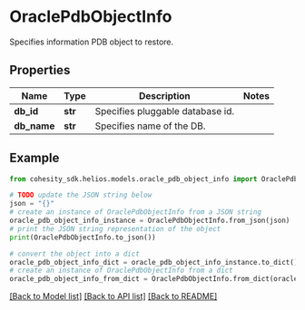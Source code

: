 # OraclePdbObjectInfo

Specifies information PDB object to restore.

## Properties

Name | Type | Description | Notes
------------ | ------------- | ------------- | -------------
**db_id** | **str** | Specifies pluggable database id. | 
**db_name** | **str** | Specifies name of the DB. | 

## Example

```python
from cohesity_sdk.helios.models.oracle_pdb_object_info import OraclePdbObjectInfo

# TODO update the JSON string below
json = "{}"
# create an instance of OraclePdbObjectInfo from a JSON string
oracle_pdb_object_info_instance = OraclePdbObjectInfo.from_json(json)
# print the JSON string representation of the object
print(OraclePdbObjectInfo.to_json())

# convert the object into a dict
oracle_pdb_object_info_dict = oracle_pdb_object_info_instance.to_dict()
# create an instance of OraclePdbObjectInfo from a dict
oracle_pdb_object_info_from_dict = OraclePdbObjectInfo.from_dict(oracle_pdb_object_info_dict)
```
[[Back to Model list]](../README.md#documentation-for-models) [[Back to API list]](../README.md#documentation-for-api-endpoints) [[Back to README]](../README.md)



